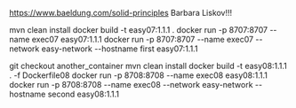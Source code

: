 https://www.baeldung.com/solid-principles
Barbara Liskov!!!

mvn clean install
docker build -t easy07:1.1.1 .
docker run -p 8707:8707 --name exec07 easy07:1.1.1
docker run -p 8707:8707 --name exec07 --network easy-network --hostname first easy07:1.1.1

git checkout another_container
mvn clean install
docker build -t easy08:1.1.1 . -f Dockerfile08
docker run -p 8708:8708 --name exec08 easy08:1.1.1
docker run -p 8708:8708 --name exec08 --network easy-network --hostname second easy08:1.1.1

